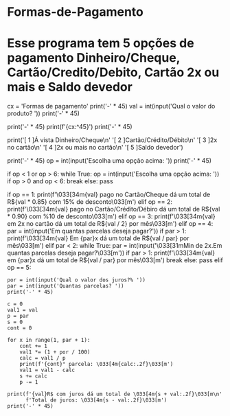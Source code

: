 # Formas-de-Pagamento
# Esse programa tem 5 opções de pagamento Dinheiro/Cheque, Cartão/Credito/Debito, Cartão 2x ou mais e Saldo devedor

cx = 'Formas de pagamento'
print('-' * 45)
val = int(input('Qual o valor do produto? '))
print('-' * 45)

print('-' * 45)
print(f'{cx:^45}')
print('-' * 45)

print('[ 1 ]Á vista Dinheiro/Cheque\n'
               '[ 2 ]Cartão/Crédito/Débito\n'
               '[ 3 ]2x no cartão\n'
               '[ 4 ]2x ou mais no cartão\n'
      '[ 5 ]Saldo devedor')

print('-' * 45)
op = int(input('Escolha uma opção acima: '))
print('-' * 45)


if op < 1 or op > 6:
    while True:
        op = int(input('Escolha uma opção acima: '))
        if op > 0 and op < 6:
            break
        else:
            pass

if op == 1:
    print(f'\033[34m{val} pago no Cartão/Cheque dá um total de R${val * 0.85} com 15% de desconto\033[m')
elif op == 2:
    print(f'\033[34m{val} pago no Cartão/Crédito/Débiro dá um total de R${val * 0.90} com %10 de desconto\033[m')
elif op == 3:
    print(f'\033[34m{val} em 2x no cartão dá um total de R${val / 2} por mês\033[m')
elif op == 4:
    par = int(input('Em quantas parcelas deseja pagar?'))
    if par > 1:
        print(f'\033[34m{val} Em {par}x dá um total de R${val / par} por mês\033[m')
    elif par < 2:
        while True:
            par = int(input('\033[31mMin de 2x.Em quantas parcelas deseja pagar?\033[m'))
            if par > 1:
                print(f'\033[34m{val} em {par}x dá um total de R${val / par} por mês\033[m')
                break
            else:
                pass
elif op == 5:

    por = int(input('Qual o valor dos juros?% '))
    par = int(input('Quantas parcelas? '))
    print('-' * 45)

    c = 0
    val1 = val
    p = par
    s = 0
    cont = 0

    for x in range(1, par + 1):
        cont += 1
        val1 *= (1 + por / 100)
        calc = val1 / p
        print(f'{cont}° parcela: \033[4m{calc:.2f}\033[m')
        val1 = val1 - calc
        s += calc
        p -= 1

    print(f'{val}R$ com juros dá um total de \033[4m{s + val:.2f}\033[m\n'
          f'Total de juros: \033[4m{s - val:.2f}\033[m')
    print('-' * 45)
